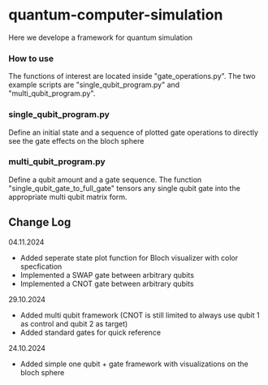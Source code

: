 # quantum-computer-simulation

Here we develope a framework for quantum simulation


### How to use
The functions of interest are located inside "gate_operations.py". The two example scripts are "single_qubit_program.py" and "multi_qubit_program.py". 

### single_qubit_program.py
Define an initial state and a sequence of plotted gate operations to directly see the gate effects on the bloch sphere

### multi_qubit_program.py
Define a qubit amount and a gate sequence. The function "single_qubit_gate_to_full_gate" tensors any single qubit gate into the appropriate multi qubit matrix form.

## Change Log
04.11.2024
+ Added seperate state plot function for Bloch visualizer with color specfication
+ Implemented a SWAP gate between arbitrary qubits
+ Implemented a CNOT gate between arbitrary qubits

29.10.2024
+ Added multi qubit framework (CNOT is still limited to always use qubit 1 as control and qubit 2 as target)
+ Added standard gates for quick reference

24.10.2024
+ Added simple one qubit + gate framework with visualizations on the bloch sphere
